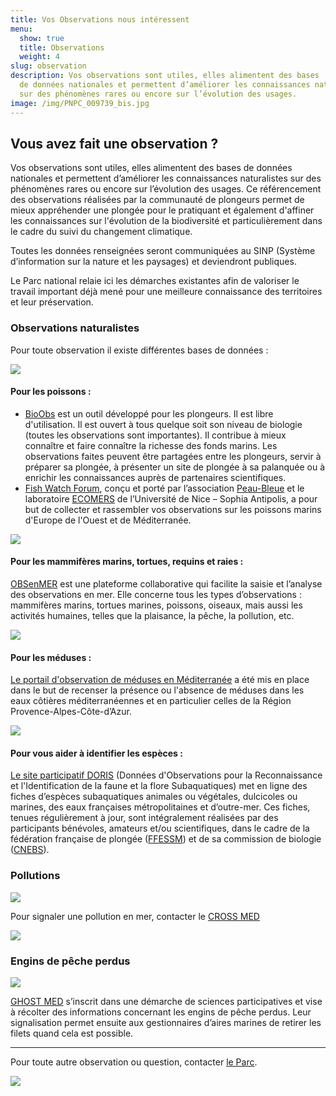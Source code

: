 ```yaml
---
title: Vos Observations nous intéressent
menu:
  show: true
  title: Observations
  weight: 4
slug: observation
description: Vos observations sont utiles, elles alimentent des bases
  de données nationales et permettent d’améliorer les connaissances naturalistes,
  sur des phénomènes rares ou encore sur l’évolution des usages.
image: /img/PNPC_009739_bis.jpg
---
```

## Vous avez fait une observation ?

Vos observations sont utiles, elles alimentent des bases de données nationales et permettent d’améliorer les connaissances naturalistes sur des phénomènes rares ou encore sur l’évolution des usages. Ce référencement des observations réalisées par la communauté de plongeurs permet de mieux appréhender une plongée pour le pratiquant et également d'affiner les connaissances sur l'évolution de la biodiversité et particulièrement dans le cadre du suivi du changement climatique.

Toutes les données renseignées seront communiquées au SINP (Système d’information sur la nature et les paysages) et deviendront publiques.

Le Parc national relaie ici les démarches existantes afin de valoriser le travail important déjà mené pour une meilleure connaissance des territoires et leur préservation.

### Observations naturalistes

Pour toute observation il existe différentes bases de données :

![](/img/fishwatch.png)

#### Pour les poissons :

* [BioObs](https://bioobs.fr ) est un outil développé pour les plongeurs. Il est libre d'utilisation. Il est ouvert à tous quelque soit son niveau de biologie (toutes les observations sont importantes). Il contribue à mieux connaître et faire connaître la richesse des fonds marins. Les observations faites peuvent être partagées entre les plongeurs, servir à préparer sa plongée, à présenter un site de plongée à sa palanquée ou à enrichir les connaissances auprès de partenaires scientifiques.
* [Fish Watch Forum](https://www.fish-watch.org/), conçu et porté par l’association [Peau-Bleue](http://www.peaubleue.org/index.php) et le laboratoire [ECOMERS](http://www.unice.fr/ecomers/) de l’Université de Nice – Sophia Antipolis, a pour but de collecter et rassembler vos observations sur les poissons marins d'Europe de l'Ouest et de Méditerranée.

![](/img/cetaces.png)

#### Pour les mammifères marins, tortues, requins et raies :

[OBSenMER](http://www.obsenmer.org/) est une plateforme collaborative qui facilite la saisie et l’analyse des observations en mer. Elle concerne tous les types d’observations : mammifères marins, tortues marines, poissons, oiseaux, mais aussi les activités humaines, telles que la plaisance, la pêche, la pollution, etc.

![](/img/meduse.png)

#### Pour les méduses :

[Le portail d'observation de méduses en Méditerranée](http://meduse.acri.fr/home/home.php) a été mis en place dans le but de recenser la présence ou l'absence de méduses dans les eaux côtières méditerranéennes et en particulier celles de la Région Provence-Alpes-Côte-d’Azur.

![](/img/meduse.png)

#### Pour vous aider à identifier les espèces :

[Le site participatif DORIS](https://doris.ffessm.fr/) (Données d'Observations pour la Reconnaissance et l'Identification de la faune et la flore Subaquatiques) met en ligne des fiches d’espèces subaquatiques animales ou végétales, dulcicoles ou marines, des eaux françaises métropolitaines et d’outre-mer. Ces fiches, tenues régulièrement à jour, sont intégralement réalisées par des participants bénévoles, amateurs et/ou scientifiques, dans le cadre de la fédération française de plongée ([FFESSM](http://www.ffessm.fr/)) et de sa commission de biologie ([CNEBS](http://biologie.ffessm.fr/)).

### Pollutions

![](/img/polution.png)

Pour signaler une pollution en mer, contacter le [CROSS MED](http://www.dirm.mediterranee.developpement-durable.gouv.fr/cross-med-r43.html)

![](/img/cross.png)

### Engins de pêche perdus

![](/img/enginsdepeche.png)

[GHOST MED](https://www.mio.univ-amu.fr/ghostmed/) s’inscrit dans une démarche de sciences participatives et vise à récolter des informations concernant les engins de pêche perdus. Leur signalisation permet ensuite aux gestionnaires d’aires marines de retirer les filets quand cela est possible.

---

Pour toute autre observation ou question, contacter [le Parc](http://www.portcros-parcnational.fr/fr/formulaire-contact).

![](/img/apnee.png)
